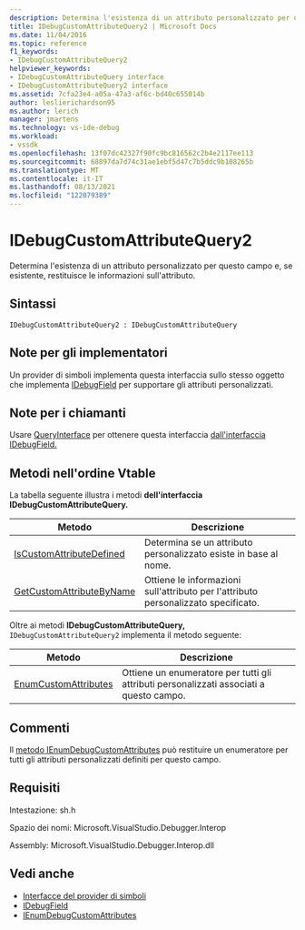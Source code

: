 ```yaml
---
description: Determina l'esistenza di un attributo personalizzato per questo campo e, se esistente, restituisce le informazioni sull'attributo.
title: IDebugCustomAttributeQuery2 | Microsoft Docs
ms.date: 11/04/2016
ms.topic: reference
f1_keywords:
- IDebugCustomAttributeQuery2
helpviewer_keywords:
- IDebugCustomAttributeQuery interface
- IDebugCustomAttributeQuery2 interface
ms.assetid: 7cfa23e4-a05a-47a3-af6c-bd40c655014b
author: leslierichardson95
ms.author: lerich
manager: jmartens
ms.technology: vs-ide-debug
ms.workload:
- vssdk
ms.openlocfilehash: 13f07dc42327f90fc9bc816562c2b4e2117ee113
ms.sourcegitcommit: 68897da7d74c31ae1ebf5d47c7b5ddc9b108265b
ms.translationtype: MT
ms.contentlocale: it-IT
ms.lasthandoff: 08/13/2021
ms.locfileid: "122079389"
---
```

# <a name="idebugcustomattributequery2"></a>IDebugCustomAttributeQuery2
Determina l'esistenza di un attributo personalizzato per questo campo e, se esistente, restituisce le informazioni sull'attributo.

## <a name="syntax"></a>Sintassi

```
IDebugCustomAttributeQuery2 : IDebugCustomAttributeQuery
```

## <a name="notes-for-implementers"></a>Note per gli implementatori
 Un provider di simboli implementa questa interfaccia sullo stesso oggetto che implementa [IDebugField](../../../extensibility/debugger/reference/idebugfield.md) per supportare gli attributi personalizzati.

## <a name="notes-for-callers"></a>Note per i chiamanti
 Usare [QueryInterface](/cpp/atl/queryinterface) per ottenere questa interfaccia [dall'interfaccia IDebugField.](../../../extensibility/debugger/reference/idebugfield.md)

## <a name="methods-in-vtable-order"></a>Metodi nell'ordine Vtable
 La tabella seguente illustra i metodi **dell'interfaccia IDebugCustomAttributeQuery.**

|Metodo|Descrizione|
|------------|-----------------|
|[IsCustomAttributeDefined](../../../extensibility/debugger/reference/idebugcustomattributequery2-iscustomattributedefined.md)|Determina se un attributo personalizzato esiste in base al nome.|
|[GetCustomAttributeByName](../../../extensibility/debugger/reference/idebugcustomattributequery2-getcustomattributebyname.md)|Ottiene le informazioni sull'attributo per l'attributo personalizzato specificato.|

 Oltre ai metodi **IDebugCustomAttributeQuery,** `IDebugCustomAttributeQuery2` implementa il metodo seguente:

|Metodo|Descrizione|
|------------|-----------------|
|[EnumCustomAttributes](../../../extensibility/debugger/reference/idebugcustomattributequery2-enumcustomattributes.md)|Ottiene un enumeratore per tutti gli attributi personalizzati associati a questo campo.|

## <a name="remarks"></a>Commenti
 Il [metodo IEnumDebugCustomAttributes](../../../extensibility/debugger/reference/ienumdebugcustomattributes.md) può restituire un enumeratore per tutti gli attributi personalizzati definiti per questo campo.

## <a name="requirements"></a>Requisiti
 Intestazione: sh.h

 Spazio dei nomi: Microsoft.VisualStudio.Debugger.Interop

 Assembly: Microsoft.VisualStudio.Debugger.Interop.dll

## <a name="see-also"></a>Vedi anche
- [Interfacce del provider di simboli](../../../extensibility/debugger/reference/symbol-provider-interfaces.md)
- [IDebugField](../../../extensibility/debugger/reference/idebugfield.md)
- [IEnumDebugCustomAttributes](../../../extensibility/debugger/reference/ienumdebugcustomattributes.md)
